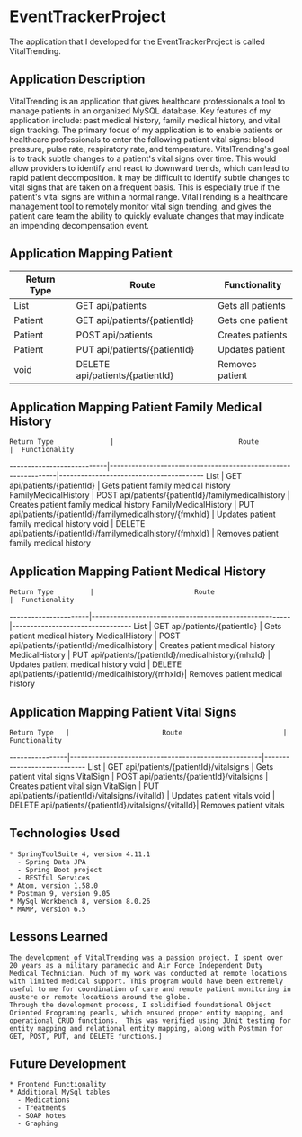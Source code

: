 # EventTrackerProject
  The application that I developed for the EventTrackerProject is called VitalTrending.
## Application Description
  VitalTrending is an application that gives healthcare professionals a tool to manage patients in an organized MySQL database.  Key features of my application include: past medical history, family medical history, and vital sign tracking.
  The primary focus of my application is to enable patients or healthcare professionals to enter the following patient vital signs:  blood pressure, pulse rate, respiratory rate, and temperature. VitalTrending's goal is to track subtle changes to a patient's vital signs over time. This would allow providers to identify and react to downward trends, which can lead to rapid patient decomposition.
  It may be difficult to identify subtle changes to vital signs that are taken on a frequent basis. This is especially true if the patient's vital signs are within a normal range.
  VitalTrending is a healthcare management tool to remotely monitor vital sign trending, and gives the patient care team the ability to quickly evaluate changes that may indicate an impending decompensation event.    
## Application Mapping Patient
  Return Type   |             Route                   |    Functionality
  --------------|-------------------------------------|--------------------
  List<Patient> | GET api/patients                    | Gets all patients
  Patient       | GET api/patients/{patientId}        | Gets one patient
  Patient       | POST api/patients                   | Creates patients
  Patient       | PUT api/patients/{patientId}        | Updates patient
  void          | DELETE api/patients/{patientId}     | Removes patient

## Application Mapping Patient Family Medical History
    Return Type              |                               Route                           |  Functionality
  ---------------------------|---------------------------------------------------------------|----------------------------------------
  List<FamilyMedicalHistory> | GET api/patients/{patientId}                                  | Gets patient family medical history
  FamilyMedicalHistory       | POST api/patients/{patientId}/familymedicalhistory            | Creates patient family medical history
  FamilyMedicalHistory       | PUT api/patients/{patientId}/familymedicalhistory/{fmxhId}    | Updates patient family medical history
  void                       | DELETE api/patients/{patientId}/familymedicalhistory/{fmhxId} | Removes patient family medical history

## Application Mapping Patient Medical History

    Return Type         |                         Route                         |  Functionality
  ----------------------|-------------------------------------------------------|---------------------------------
  List<MedicalHistory>  | GET api/patients/{patientId}                          | Gets patient medical history
  MedicalHistory        | POST api/patients/{patientId}/medicalhistory          | Creates patient medical history
  MedicalHistory        | PUT api/patients/{patientId}/medicalhistory/{mhxId}   | Updates patient medical history
  void                  | DELETE api/patients/{patientId}/medicalhistory/{mhxId}| Removes patient medical history

## Application Mapping Patient Vital Signs

    Return Type   |                       Route                         |  Functionality
  ----------------|-----------------------------------------------------|----------------------------
  List<VitalSign> | GET api/patients/{patientId}/vitalsigns             | Gets patient vital signs
  VitalSign       | POST api/patients/{patientId}/vitalsigns            | Creates patient vital sign
  VitalSign       | PUT api/patients/{patientId}/vitalsigns/{vitalId}   | Updates patient vitals
  void            | DELETE api/patients/{patientId}/vitalsigns/{vitalId}| Removes patient vitals


## Technologies Used
    * SpringToolSuite 4, version 4.11.1
      - Spring Data JPA
      - Spring Boot project
      - RESTful Services
    * Atom, version 1.58.0
    * Postman 9, version 9.05
    * MySql Workbench 8, version 8.0.26
    * MAMP, version 6.5

## Lessons Learned
    The development of VitalTrending was a passion project. I spent over 20 years as a military paramedic and Air Force Independent Duty Medical Technician. Much of my work was conducted at remote locations with limited medical support. This program would have been extremely useful to me for coordination of care and remote patient monitoring in austere or remote locations around the globe.
    Through the development process, I solidified foundational Object Oriented Programing pearls, which ensured proper entity mapping, and operational CRUD functions.  This was verified using JUnit testing for entity mapping and relational entity mapping, along with Postman for GET, POST, PUT, and DELETE functions.]

## Future Development
    * Frontend Functionality
    * Additional MySql tables
      - Medications
      - Treatments
      - SOAP Notes
      - Graphing
